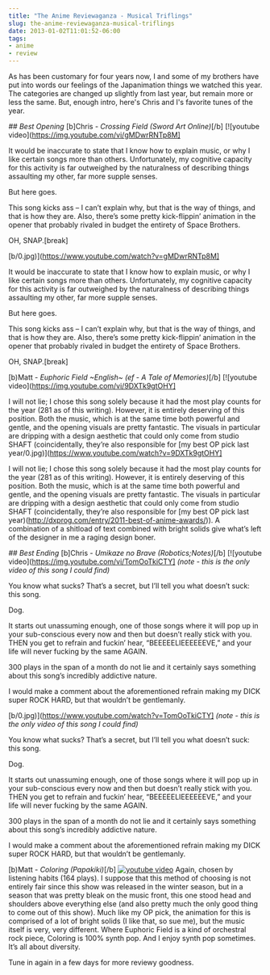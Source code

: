 ```yaml
---
title: "The Anime Reviewaganza - Musical Triflings"
slug: the-anime-reviewaganza-musical-triflings
date: 2013-01-02T11:01:52-06:00
tags:
- anime
- review
---
```

As has been customary for four years now, I and some of my brothers have put into words our feelings of the Japanimation things we watched this year. The categories are changed up slightly from last year, but remain more or less the same. But, enough intro, here's Chris and I's favorite tunes of the year.

_## Best Opening_
[b]Chris - _Crossing Field (Sword Art Online)_[/b]
[![youtube video](https://img.youtube.com/vi/gMDwrRNTp8M]

It would be inaccurate to state that I know how to explain music, or why I like certain songs more than others. Unfortunately, my cognitive capacity for this activity is far outweighed by the naturalness of describing things assaulting my other, far more supple senses.

But here goes.

This song kicks ass – I can’t explain why, but that is the way of things, and that is how they are. Also, there’s some pretty kick-flippin’ animation in the opener that probably rivaled in budget the entirety of Space Brothers.

OH, SNAP.[break]

[b/0.jpg)](https://www.youtube.com/watch?v=gMDwrRNTp8M]

It would be inaccurate to state that I know how to explain music, or why I like certain songs more than others. Unfortunately, my cognitive capacity for this activity is far outweighed by the naturalness of describing things assaulting my other, far more supple senses.

But here goes.

This song kicks ass – I can’t explain why, but that is the way of things, and that is how they are. Also, there’s some pretty kick-flippin’ animation in the opener that probably rivaled in budget the entirety of Space Brothers.

OH, SNAP.[break]

[b)Matt - _Euphoric Field ~English~ (ef - A Tale of Memories)_[/b]
[![youtube video](https://img.youtube.com/vi/9DXTk9gtOHY]

I will not lie; I chose this song solely because it had the most play counts for the year (281 as of this writing). However, it is entirely deserving of this position. Both the music, which is at the same time both powerful and gentle, and the opening visuals are pretty fantastic. The visuals in particular are dripping with a design aesthetic that could only come from studio SHAFT (coincidentally, they’re also responsible for [my best OP pick last year/0.jpg)](https://www.youtube.com/watch?v=9DXTk9gtOHY]

I will not lie; I chose this song solely because it had the most play counts for the year (281 as of this writing). However, it is entirely deserving of this position. Both the music, which is at the same time both powerful and gentle, and the opening visuals are pretty fantastic. The visuals in particular are dripping with a design aesthetic that could only come from studio SHAFT (coincidentally, they’re also responsible for [my best OP pick last year)(http://dxprog.com/entry/2011-best-of-anime-awards/)). A combination of a shitload of text combined with bright solids give what’s left of the designer in me a raging design boner.

_## Best Ending_
[b]Chris - _Umikaze no Brave (Robotics;Notes)_[/b]
[![youtube video](https://img.youtube.com/vi/TomOoTkiCTY]
_(note - this is the only video of this song I could find)_

You know what sucks? That’s a secret, but I’ll tell you what doesn’t suck: this song.

Dog.

It starts out unassuming enough, one of those songs where it will pop up in your sub-conscious every now and then but doesn’t really stick with you. THEN you get to refrain and fuckin’ hear, “BEEEEELIEEEEEEVE,” and your life will never fucking by the same AGAIN.

300 plays in the span of a month do not lie and it certainly says something about this song’s incredibly addictive nature.

I would make a comment about the aforementioned refrain making my DICK super ROCK HARD, but that wouldn’t be gentlemanly.

[b/0.jpg)](https://www.youtube.com/watch?v=TomOoTkiCTY]
_(note - this is the only video of this song I could find)_

You know what sucks? That’s a secret, but I’ll tell you what doesn’t suck: this song.

Dog.

It starts out unassuming enough, one of those songs where it will pop up in your sub-conscious every now and then but doesn’t really stick with you. THEN you get to refrain and fuckin’ hear, “BEEEEELIEEEEEEVE,” and your life will never fucking by the same AGAIN.

300 plays in the span of a month do not lie and it certainly says something about this song’s incredibly addictive nature.

I would make a comment about the aforementioned refrain making my DICK super ROCK HARD, but that wouldn’t be gentlemanly.

[b)Matt - _Coloring (Papakiki)_[/b]
[![youtube video](https://img.youtube.com/vi/Ov1lWsFvS80/0.jpg)](https://www.youtube.com/watch?v=Ov1lWsFvS80)
Again, chosen by listening habits (164 plays). I suppose that this method of choosing is not entirely fair since this show was released in the winter season, but in a season that was pretty bleak on the music front, this one stood head and shoulders above everything else (and also pretty much the only good thing to come out of this show). Much like my OP pick, the animation for this is comprised of a lot of bright solids (I like that, so sue me), but the music itself is very, very different. Where Euphoric Field is a kind of orchestral rock piece, Coloring is 100% synth pop. And I enjoy synth pop sometimes. It’s all about diversity.

Tune in again in a few days for more reviewy goodness.
